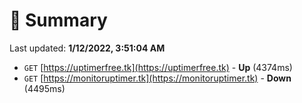 # 📖 Summary
Last updated: **1/12/2022, 3:51:04 AM**

- `GET` [https://uptimerfree.tk](https://uptimerfree.tk) - **Up** (4374ms)
- `GET` [https://monitoruptimer.tk](https://monitoruptimer.tk) - **Down** (4495ms)
